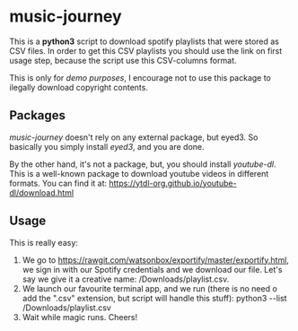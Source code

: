 # music-journey

This is a **python3** script to download spotify playlists that were stored as CSV files.
In order to get this CSV playlists you should use the link on first usage step, because the script use this CSV-columns format.

This is only for _demo purposes_, I encourage not to use this package to ilegally download copyright contents.

## Packages
_music-journey_ doesn't rely on any external package, but eyed3. So basically you simply install _eyed3_, and you are done.

By the other hand, it's not a package, but, you should install _youtube-dl_. This is a well-known package to download youtube videos in different formats. You can find it at: https://ytdl-org.github.io/youtube-dl/download.html

## Usage
This is really easy: 
1. We go to https://rawgit.com/watsonbox/exportify/master/exportify.html, we sign in with our Spotify credentials and we download our file. Let's say we give it a creative name: /Downloads/playlist.csv.
2. We launch our favourite terminal app, and we run (there is no need o add the ".csv" extension, but script will handle this stuff):
python3 --list /Downloads/playlist.csv
3. Wait while magic runs. Cheers!

